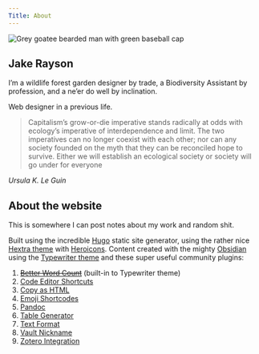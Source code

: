 ```yaml
---
Title: About
---
```

![Grey goatee bearded man with green baseball cap](https://res.cloudinary.com/growdigital/image/upload/f_auto,w_200,r_max/v1682407166/jake-askance.jpg)

## Jake Rayson
I’m a wildlife forest garden designer by trade, a Biodiversity Assistant by profession, and a ne’er do well by inclination. 

Web designer in a previous life.

> Capitalism’s grow-or-die imperative stands radically at odds with ecology’s imperative of interdependence and limit. The two imperatives can no longer coexist with each other; nor can any society founded on the myth that they can be reconciled hope to survive. Either we will establish an ecological society or society will go under for everyone

<cite>Ursula K. Le Guin</cite>
## About the website
This is somewhere I can post notes about my work and random shit.

Built using the incredible [Hugo](https://gohugo.io/) static site generator, using the rather nice [Hextra theme](https://imfing.github.io/hextra/) with [Heroicons](https://v1.heroicons.com/). Content created with the mighty [Obsidian](https://obsidian.md/) using the [Typewriter theme](https://github.com/crashmoney/obsidian-typewriter) and these super useful community plugins:
1. [~~Better Word Count~~](https://obsidian.md/plugins?id=better-word-count) (built-in to Typewriter theme)
2. [Code Editor Shortcuts](https://obsidian.md/plugins?id=obsidian-editor-shortcuts)
3. [Copy as HTML](https://obsidian.md/plugins?id=copy-as-html)
4. [Emoji Shortcodes](https://obsidian.md/plugins?id=emoji-shortcodes)
5. [Pandoc](https://obsidian.md/plugins?id=obsidian-pandoc)
6. [Table Generator](https://obsidian.md/plugins?id=obsidian-table-generator)
7. [Text Format](https://obsidian.md/plugins?id=obsidian-text-format)
8. [Vault Nickname](https://obsidian.md/plugins?id=vault-nickname)
9. [Zotero Integration](https://obsidian.md/plugins?id=obsidian-zotero-desktop-connector)

